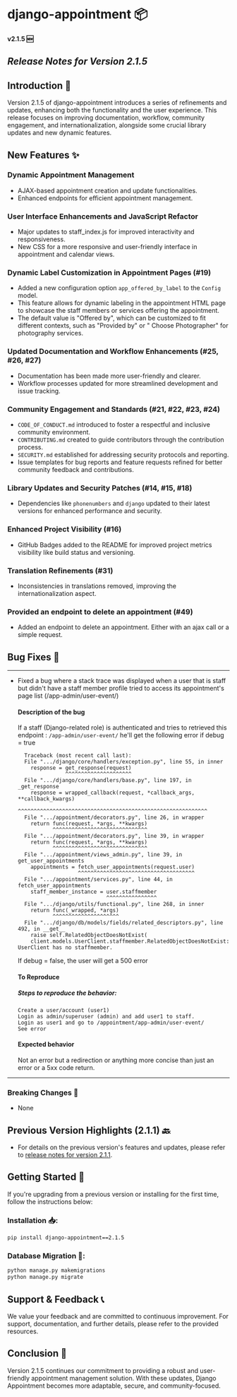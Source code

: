 # django-appointment 📦

**v2.1.5 🆕**

## ___Release Notes for Version 2.1.5___

## Introduction 📜

Version 2.1.5 of django-appointment introduces a series of refinements and updates, enhancing both the functionality and
the user experience. This release focuses on improving documentation, workflow, community engagement, and
internationalization, alongside some crucial library updates and new dynamic features.

## New Features ✨

### Dynamic Appointment Management

- AJAX-based appointment creation and update functionalities.
- Enhanced endpoints for efficient appointment management.

### User Interface Enhancements and JavaScript Refactor

- Major updates to staff_index.js for improved interactivity and responsiveness.
- New CSS for a more responsive and user-friendly interface in appointment and calendar views.

### Dynamic Label Customization in Appointment Pages (#19)

- Added a new configuration option `app_offered_by_label` to the `Config` model.
- This feature allows for dynamic labeling in the appointment HTML page to showcase the staff members or services
  offering the appointment.
- The default value is "Offered by", which can be customized to fit different contexts, such as "Provided by" or "
  Choose Photographer" for photography services.

### Updated Documentation and Workflow Enhancements (#25, #26, #27)

- Documentation has been made more user-friendly and clearer.
- Workflow processes updated for more streamlined development and issue tracking.

### Community Engagement and Standards (#21, #22, #23, #24)

- `CODE_OF_CONDUCT.md` introduced to foster a respectful and inclusive community environment.
- `CONTRIBUTING.md` created to guide contributors through the contribution process.
- `SECURITY.md` established for addressing security protocols and reporting.
- Issue templates for bug reports and feature requests refined for better community feedback and contributions.

### Library Updates and Security Patches (#14, #15, #18)

- Dependencies like `phonenumbers` and `django` updated to their latest versions for enhanced performance and security.

### Enhanced Project Visibility (#16)

- GitHub Badges added to the README for improved project metrics visibility like build status and versioning.

### Translation Refinements (#31)

- Inconsistencies in translations removed, improving the internationalization aspect.

### Provided an endpoint to delete an appointment (#49)

- Added an endpoint to delete an appointment. Either with an ajax call or a simple request.

## Bug Fixes 🐛

---

- Fixed a bug where a stack trace was displayed when a user that is staff but didn't have a staff member profile tried
  to access its appointment's page list (/app-admin/user-event/)

  #### Description of the bug
  If a staff (Django-related role) is authenticated and tries to retrieved this endpoint :
  `/app-admin/user-event/` he'll get the following error if debug = true
    ```
      Traceback (most recent call last):
      File ".../django/core/handlers/exception.py", line 55, in inner
        response = get_response(request)
                   ^^^^^^^^^^^^^^^^^^^^^
      File ".../django/core/handlers/base.py", line 197, in _get_response
        response = wrapped_callback(request, *callback_args, **callback_kwargs)
                   ^^^^^^^^^^^^^^^^^^^^^^^^^^^^^^^^^^^^^^^^^^^^^^^^^^^^^^^^^^^^
      File ".../appointment/decorators.py", line 26, in wrapper
        return func(request, *args, **kwargs)
               ^^^^^^^^^^^^^^^^^^^^^^^^^^^^^^
      File ".../appointment/decorators.py", line 39, in wrapper
        return func(request, *args, **kwargs)
               ^^^^^^^^^^^^^^^^^^^^^^^^^^^^^^
      File ".../appointment/views_admin.py", line 39, in get_user_appointments
        appointments = fetch_user_appointments(request.user)
                       ^^^^^^^^^^^^^^^^^^^^^^^^^^^^^^^^^^^^^
      File ".../appointment/services.py", line 44, in fetch_user_appointments
        staff_member_instance = user.staffmember
                                ^^^^^^^^^^^^^^^^
      File ".../django/utils/functional.py", line 268, in inner
        return func(_wrapped, *args)
               ^^^^^^^^^^^^^^^^^^^^^
      File ".../django/db/models/fields/related_descriptors.py", line 492, in __get__
        raise self.RelatedObjectDoesNotExist(
        client.models.UserClient.staffmember.RelatedObjectDoesNotExist: UserClient has no staffmember.
    ```
  If debug = false, the user will get a 500 error
  #### To Reproduce
  ##### Steps to reproduce the behavior:

      Create a user/account (user1)
      Login as admin/superuser (admin) and add user1 to staff.
      Login as user1 and go to /appointment/app-admin/user-event/
      See error

  #### Expected behavior
  Not an error but a redirection or anything more concise than just an error or a 5xx code return.

---

### Breaking Changes 🚨

- None

## Previous Version Highlights (2.1.1) 🔙

- For details on the previous version's features and updates, please refer
  to [release notes for version 2.1.1](https://github.com/adamspd/django-appointment/tree/main/docs/release_notes/v2_1_1.md).

## Getting Started 🚀

If you're upgrading from a previous version or installing for the first time, follow the instructions below:

### Installation 📥:

```bash
pip install django-appointment==2.1.5
```

### Database Migration 🔧:

```bash
python manage.py makemigrations
python manage.py migrate
```

## Support & Feedback 📞

We value your feedback and are committed to continuous improvement. For support, documentation, and further details,
please refer to the provided resources.

## Conclusion 🎉

Version 2.1.5 continues our commitment to providing a robust and user-friendly appointment management solution. With
these updates, Django Appointment becomes more adaptable, secure, and community-focused.
